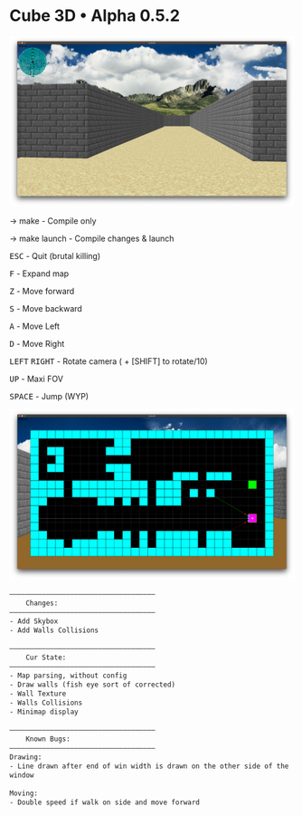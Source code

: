 # Cube 3D • Alpha 0.5.2

![Cube3D Screenshot](/images/world.png)

-> make - Compile only

-> make launch - Compile changes & launch


<kbd>ESC</kbd> - Quit (brutal killing)

<kbd>F</kbd> - Expand map

<kbd>Z</kbd> - Move forward

<kbd>S</kbd> - Move backward

<kbd>A</kbd> - Move Left

<kbd>D</kbd> - Move Right

<kbd>LEFT</kbd> <kbd>RIGHT</kbd> - Rotate camera ( + [SHIFT] to rotate/10)

<kbd>UP</kbd> - Maxi FOV

<kbd>SPACE</kbd> - Jump (WYP)


![Cube3D Minimap expanded](/images/minimap.png)


	————————————————————————————————————
		Changes:
	————————————————————————————————————
	- Add Skybox
	- Add Walls Collisions

    ————————————————————————————————————
		Cur State:
	————————————————————————————————————
	- Map parsing, without config
	- Draw walls (fish eye sort of corrected)
	- Wall Texture
	- Walls Collisions
	- Minimap display
	
	————————————————————————————————————
    	Known Bugs:
	————————————————————————————————————
	Drawing: 
	- Line drawn after end of win width is drawn on the other side of the window
	
	Moving:
	- Double speed if walk on side and move forward

